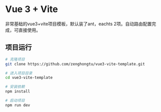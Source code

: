 # Vue 3 + Vite

非常基础的vue3+vite项目模板，默认装了ant，eachts 2项。自动路由配置完成，可直接使用。

## 项目运行

```bash
# 克隆项目
git clone https://github.com/zenghongtu/vue3-vite-template.git

# 进入项目目录
cd vue3-vite-template

# 安装依赖
npm install

# 启动项目
npm run dev



